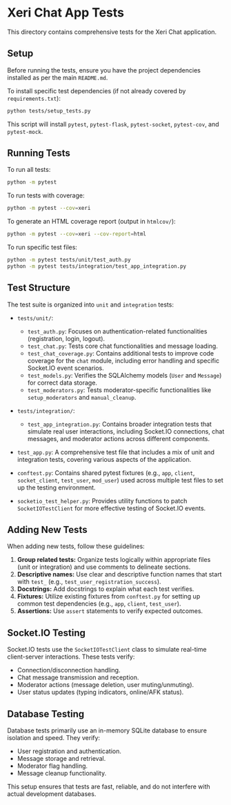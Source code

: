 # Xeri Chat App Tests

This directory contains comprehensive tests for the Xeri Chat application.

## Setup

Before running the tests, ensure you have the project dependencies installed as per the main `README.md`.

To install specific test dependencies (if not already covered by `requirements.txt`):

```bash
python tests/setup_tests.py
```

This script will install `pytest`, `pytest-flask`, `pytest-socket`, `pytest-cov`, and `pytest-mock`.

## Running Tests

To run all tests:

```bash
python -m pytest
```

To run tests with coverage:

```bash
python -m pytest --cov=xeri
```

To generate an HTML coverage report (output in `htmlcov/`):

```bash
python -m pytest --cov=xeri --cov-report=html
```

To run specific test files:

```bash
python -m pytest tests/unit/test_auth.py
python -m pytest tests/integration/test_app_integration.py
```

## Test Structure

The test suite is organized into `unit` and `integration` tests:

*   `tests/unit/`:
    *   `test_auth.py`: Focuses on authentication-related functionalities (registration, login, logout).
    *   `test_chat.py`: Tests core chat functionalities and message loading.
    *   `test_chat_coverage.py`: Contains additional tests to improve code coverage for the `chat` module, including error handling and specific Socket.IO event scenarios.
    *   `test_models.py`: Verifies the SQLAlchemy models (`User` and `Message`) for correct data storage.
    *   `test_moderators.py`: Tests moderator-specific functionalities like `setup_moderators` and `manual_cleanup`.

*   `tests/integration/`:
    *   `test_app_integration.py`: Contains broader integration tests that simulate real user interactions, including Socket.IO connections, chat messages, and moderator actions across different components.

*   `test_app.py`: A comprehensive test file that includes a mix of unit and integration tests, covering various aspects of the application.

*   `conftest.py`: Contains shared pytest fixtures (e.g., `app`, `client`, `socket_client`, `test_user`, `mod_user`) used across multiple test files to set up the testing environment.

*   `socketio_test_helper.py`: Provides utility functions to patch `SocketIOTestClient` for more effective testing of Socket.IO events.

## Adding New Tests

When adding new tests, follow these guidelines:

1.  **Group related tests:** Organize tests logically within appropriate files (unit or integration) and use comments to delineate sections.
2.  **Descriptive names:** Use clear and descriptive function names that start with `test_` (e.g., `test_user_registration_success`).
3.  **Docstrings:** Add docstrings to explain what each test verifies.
4.  **Fixtures:** Utilize existing fixtures from `conftest.py` for setting up common test dependencies (e.g., `app`, `client`, `test_user`).
5.  **Assertions:** Use `assert` statements to verify expected outcomes.

## Socket.IO Testing

Socket.IO tests use the `SocketIOTestClient` class to simulate real-time client-server interactions. These tests verify:

*   Connection/disconnection handling.
*   Chat message transmission and reception.
*   Moderator actions (message deletion, user muting/unmuting).
*   User status updates (typing indicators, online/AFK status).

## Database Testing

Database tests primarily use an in-memory SQLite database to ensure isolation and speed. They verify:

*   User registration and authentication.
*   Message storage and retrieval.
*   Moderator flag handling.
*   Message cleanup functionality.

This setup ensures that tests are fast, reliable, and do not interfere with actual development databases.